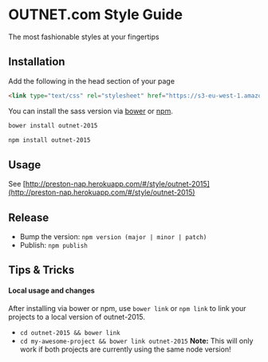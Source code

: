 # OUTNET.com Style Guide
The most fashionable styles at your fingertips

## Installation

Add the following in the head section of your page
```html
<link type="text/css" rel="stylesheet" href="https://s3-eu-west-1.amazonaws.com/preston-assets-dev/css/styles/outnet-2015/styles.css">
```

You can install the sass version via [bower](http://bower.io) or [npm](https://www.npmjs.com/package/outnet-2015).
```bash
bower install outnet-2015
```
```bash
npm install outnet-2015
```

## Usage
See [http://preston-nap.herokuapp.com/#/style/outnet-2015](http://preston-nap.herokuapp.com/#/style/outnet-2015)

## Release
- Bump the version: `npm version (major | minor | patch)`
- Publish: `npm publish`

## Tips & Tricks
#### Local usage and changes
After installing via bower or npm, use `bower link` or `npm link` to link your projects to a local version of outnet-2015.
- `cd outnet-2015 && bower link`
- `cd my-awesome-project && bower link outnet-2015`
**Note:** This will only work if both projects are currently using the same node version!
